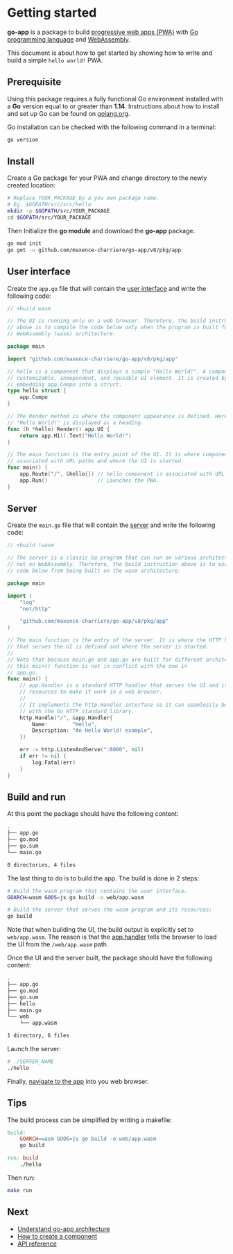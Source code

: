 # Getting started

**go-app** is a package to build [progressive web apps (PWA)](https://developers.google.com/web/progressive-web-apps/) with [Go programming language](https://golang.org) and [WebAssembly](https://webassembly.org).

This document is about how to get started by showing how to write and build a simple `hello world!` PWA.

## Prerequisite

Using this package requires a fully functional Go environment installed with a **Go** version equal to or greater than **1.14**. Instructions about how to install and set up Go can be found on [golang.org](https://golang.org/doc/install).

Go installation can be checked with the following command in a terminal:

```bash
go version
```

## Install

Create a Go package for your PWA and change directory to the newly created location:

```bash
# Replace YOUR_PACKAGE by a you own package name.
# Eg. $GOPATH/src/src/hello
mkdir -p $GOPATH/src/YOUR_PACKAGE
cd $GOPATH/src/YOUR_PACKAGE
```

Then Initialize the **go module** and download the **go-app** package.

```bash
go mod init
go get -u github.com/maxence-charriere/go-app/v8/pkg/app
```

## User interface

Create the `app.go` file that will contain the [user interface](/architecture#ui) and write the following code:

```go
// +build wasm

// The UI is running only on a web browser. Therefore, the build instruction
// above is to compile the code below only when the program is built for the
// WebAssembly (wasm) architecture.

package main

import "github.com/maxence-charriere/go-app/v8/pkg/app"

// hello is a component that displays a simple "Hello World!". A component is a
// customizable, independent, and reusable UI element. It is created by
// embedding app.Compo into a struct.
type hello struct {
	app.Compo
}

// The Render method is where the component appearance is defined. Here, a
// "Hello World!" is displayed as a heading.
func (h *hello) Render() app.UI {
	return app.H1().Text("Hello World!")
}

// The main function is the entry point of the UI. It is where components are
// associated with URL paths and where the UI is started.
func main() {
	app.Route("/", &hello{}) // hello component is associated with URL path "/".
	app.Run()                // Launches the PWA.
}
```

## Server

Create the `main.go` file that will contain the [server](/architecture#server) and write the following code:

```go
// +build !wasm

// The server is a classic Go program that can run on various architecture but
// not on WebAssembly. Therefore, the build instruction above is to exclude the
// code below from being built on the wasm architecture.

package main

import (
	"log"
	"net/http"

	"github.com/maxence-charriere/go-app/v8/pkg/app"
)

// The main function is the entry of the server. It is where the HTTP handler
// that serves the UI is defined and where the server is started.
//
// Note that because main.go and app.go are built for different architectures,
// this main() function is not in conflict with the one in
// app.go.
func main() {
	// app.Handler is a standard HTTP handler that serves the UI and its
	// resources to make it work in a web browser.
	//
	// It implements the http.Handler interface so it can seamlessly be used
	// with the Go HTTP standard library.
	http.Handle("/", &app.Handler{
		Name:        "Hello",
		Description: "An Hello World! example",
	})

	err := http.ListenAndServe(":8000", nil)
	if err != nil {
		log.Fatal(err)
	}
}
```

## Build and run

At this point the package should have the following content:

```bash
.
├── app.go
├── go.mod
├── go.sum
└── main.go

0 directories, 4 files
```

The last thing to do is to build the app. The build is done in 2 steps:

```bash
# Build the wasm program that contains the user interface.
GOARCH=wasm GOOS=js go build -o web/app.wasm
```

```bash
# Build the server that serves the wasm program and its resources:
go build
```

Note that when building the UI, the build output is explicitly set to `web/app.wasm`. The reason is that the [app.handler](/reference#Handler) tells the browser to load the UI from the `/web/app.wasm` path.

Once the UI and the server built, the package should have the following content:

```bash
.
├── app.go
├── go.mod
├── go.sum
├── hello
├── main.go
└── web
    └── app.wasm

1 directory, 6 files
```

Launch the server:

```bash
# ./SERVER_NAME
./hello
```

Finally, [navigate to the app](http://localhost:8000) into you web browser.

## Tips

The build process can be simplified by writing a makefile:

```makefile
build:
	GOARCH=wasm GOOS=js go build -o web/app.wasm
	go build

run: build
	./hello
```

Then run:

```bash
make run
```

## Next

- [Understand go-app architecture](/architecture)
- [How to create a component](/components)
- [API reference](/reference)
